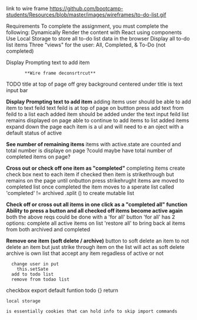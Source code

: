 link to wire frame https://github.com/bootcamp-students/Resources/blob/master/images/wireframes/to-do-list.gif

Requirements
To complete the assignment, you must complete the following:
Dynamically Render the content with React using components
Use Local Storage to store all to-do list data in the browser
Display all to-do list items
Three "views" for the user: All, Completed, & To-Do (not 
completed)

Display Prompting text to add item



 




           **Wire frame deconsrtrcut**


TODO title at top of page
off grey background
 centered under title is text input bar 

**Display Prompting text to add item**
    adding items
        user should be able to add item to text feild 
            text feild is at top of page
        on buttton press add text from feild to a list
            each added item should be added under the text input feild
        list remains displayed on page
        able to continue to add items to list
            added items expand down the page
            each item is a ul and will need to e an oject with a default status of active 
        
**See number of remaining items**
    items with active.state are counted and total number is displaye on page
    ?could maybe have total number of completed items on page?

**Cross out or check off one item as "completed"**
    completing items 
        create check box next to each item
            if checked then item is strikethrough 
            but remains on the page
                until onbutton press strikehrught items are moved to completed list
                once completed the item moves to a sperate list called 'completed' != archived
        .split () to create mutable list

**Check off or cross out all items in one click as a "completed all" function**
**Ability to press a button and all checked off items become active again**
    both the above reqs could be done with a 'for all' button 
        'for all' has 2 options: complete all active items on list
        'restore all' to bring back al items from both archived and completed

**Remove one item (soft delete / archive)**
    button to soft delete an item to not delete an item but just 
    strike through item on the list will act as soft delete
    archive is own list that accept any item regadless of active or not


      change user in put
        this.setSate
      add to todo list 
      remove from todao list  


checkbox
export default funtion todo {}
    return




    local storage

    is essentially cookies that can hold info to skip import commands
    
